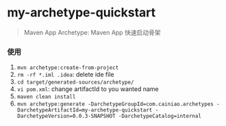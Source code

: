 # my-archetype-quickstart
> Maven App Archetype: Maven App 快速启动骨架

### 使用
1. `mvn archetype:create-from-project`
2. `rm -rf *.iml .idea`: delete ide file
3. `cd target/generated-sources/archetype/`
4. `vi pom.xml`: change artifactId to you wanted name
5. `maven clean install`
6. `mvn archetype:generate -DarchetypeGroupId=com.cainiao.archetypes -DarchetypeArtifactId=my-archetype-quickstart -DarchetypeVersion=0.0.3-SNAPSHOT -DarchetypeCatalog=internal`
